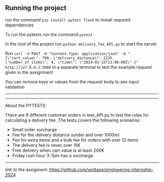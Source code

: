 
## Running the project

run the command `pip install pytest flask` to install required dependencies

To run the pytests run the command `pytest`

In the root of the project run `python delivery_fee_API.py` to start the server 

Run `curl -X POST -H "Content-Type: application/json" -d "{\"cart_value\": 790, \"delivery_distance\": 2235, \"number_of_items\": 4, \"time\": \"2024-01-15T13:00:00Z\" }" http://127.0.0.1:5000` in a separate terminal to test the example request given in the assignment

You can remove keys or values from the request body to see input validation 

***

***
About the PYTESTS:

There are 9 different customer orders in test_API.py to test the rules for calculating a delivery fee. The tests covers the following scenarios:
- Small order surcharge
- Fee for the delivery distance (under and over 1000m)
- Fee for extra items and a bulk fee for orders with over 12 items
- The delivery fee is never over 15€
- Free delivery when cart value is at least 200€
- Friday rush hour 3-7pm has a surcharge

***

link to the assigment: https://github.com/woltapp/engineering-internship-2024